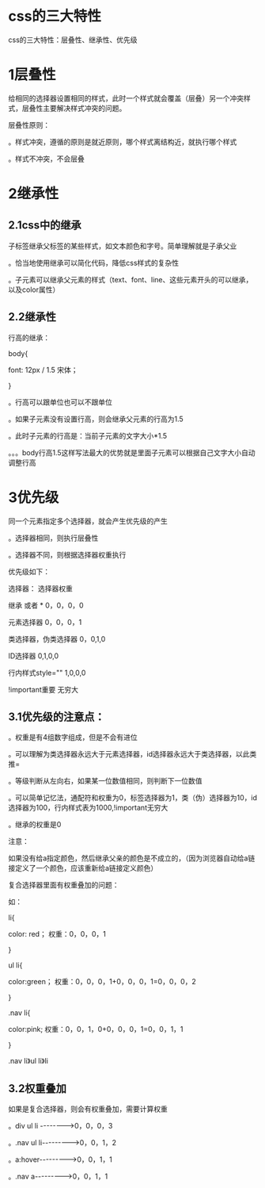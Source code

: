 # css的三大特性

css的三大特性：层叠性、继承性、优先级

# 1层叠性

给相同的选择器设置相同的样式，此时一个样式就会覆盖（层叠）另一个冲突样式，层叠性主要解决样式冲突的问题。

层叠性原则：

。样式冲突，遵循的原则是就近原则，哪个样式离结构近，就执行哪个样式

。样式不冲突，不会层叠

# 2继承性

## 2.1css中的继承

子标签继承父标签的某些样式，如文本颜色和字号。简单理解就是子承父业

。恰当地使用继承可以简化代码，降低css样式的复杂性

。子元素可以继承父元素的样式（text、font、line、这些元素开头的可以继承，以及color属性）

## 2.2继承性

行高的继承：

body{

font:  12px / 1.5 宋体；

}

。行高可以跟单位也可以不跟单位

。如果子元素没有设置行高，则会继承父元素的行高为1.5

。此时子元素的行高是：当前子元素的文字大小*1.5

。。。body行高1.5这样写法最大的优势就是里面子元素可以根据自己文字大小自动调整行高

# 3优先级

同一个元素指定多个选择器，就会产生优先级的产生

。选择器相同，则执行层叠性

。选择器不同，则根据选择器权重执行

优先级如下：

选择器：                              选择器权重

继承  或者   *                       0，0，0，0

元素选择器                           0，0，0，1

类选择器，伪类选择器       0，0,1,0

ID选择器                              0,1,0,0

行内样式style=""                1,0,0,0

!important重要                    无穷大



## 3.1优先级的注意点：

。权重是有4组数字组成，但是不会有进位

。可以理解为类选择器永远大于元素选择器，id选择器永远大于类选择器，以此类推=

。等级判断从左向右，如果某一位数值相同，则判断下一位数值

。可以简单记忆法，通配符和权重为0，标签选择器为1，类（伪）选择器为10，id选择器为100，行内样式表为1000,!important无穷大

。继承的权重是0





注意：

如果没有给a指定颜色，然后继承父亲的颜色是不成立的，（因为浏览器自动给a链接定义了一个颜色，应该重新给a链接定义颜色）

复合选择器里面有权重叠加的问题：

如：

li{

color:  red；   权重：0，0，0，1

}

ul  li{

color:green；   权重：0，0，0，1+0，0，0，1=0，0，0，2

}

.nav li{

color:pink;     权重：0，0，1，0+0，0，0，1=0，0，1，1

}

.nav li》ul li》li

## 3.2权重叠加

如果是复合选择器，则会有权重叠加，需要计算权重

。div ul li  -------->0，0，0，3

。.nav ul li--------->0，0，1，2

。a:hover--------->0，0，1，1

。.nav a--------->0，0，1，1